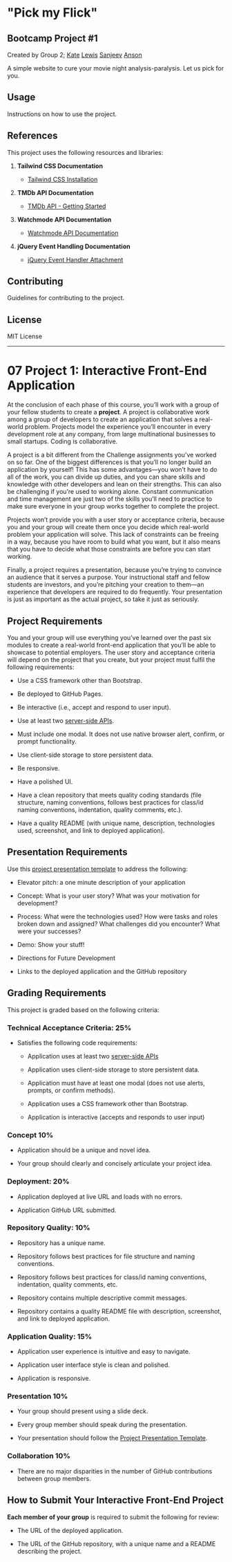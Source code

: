 # "Pick my Flick"
## Bootcamp Project #1
Created by Group 2;
[Kate](https://github.com/KateHanSta17/)
[Lewis](https://github.com/lewisgjohns)
[Sanjeev](https://github.com/Sanjeev190)
[Anson](https://github.com/ansonldoublee)

A simple website to cure your movie night analysis-paralysis. Let us pick for you.

## Usage

Instructions on how to use the project.

## References

This project uses the following resources and libraries:


1. **Tailwind CSS Documentation**
   - [Tailwind CSS Installation](https://tailwindcss.com/docs/installation)

2. **TMDb API Documentation**
   - [TMDb API - Getting Started](https://developer.themoviedb.org/reference/intro/getting-started)

3. **Watchmode API Documentation**
   - [Watchmode API Documentation](https://api.watchmode.com/docs/)

4. **jQuery Event Handling Documentation**
   - [jQuery Event Handler Attachment](https://api.jquery.com/category/events/event-handler-attachment/)

## Contributing

Guidelines for contributing to the project.

## License

MIT License

---

# 07 Project 1: Interactive Front-End Application

At the conclusion of each phase of this course, you’ll work with a group of your fellow students to create a **project**. A project is collaborative work among a group of developers to create an application that solves a real-world problem. Projects model the experience you’ll encounter in every development role at any company, from large multinational businesses to small startups. Coding is collaborative.

A project is a bit different from the Challenge assignments you’ve worked on so far. One of the biggest differences is that you’ll no longer build an application by yourself! This has some advantages&mdash;you won’t have to do all of the work, you can divide up duties, and you can share skills and knowledge with other developers and lean on their strengths. This can also be challenging if you’re used to working alone. Constant communication and time management are just two of the skills you’ll need to practice to make sure everyone in your group works together to complete the project. 

Projects won’t provide you with a user story or acceptance criteria, because you and your group will create them once you decide which real-world problem your application will solve. This lack of constraints can be freeing in a way, because you have room to build what you want, but it also means that you have to decide what those constraints are before you can start working.

Finally, a project requires a presentation, because you’re trying to convince an audience that it serves a purpose. Your instructional staff and fellow students are investors, and you’re pitching your creation to them&mdash;an experience that developers are required to do frequently. Your presentation is just as important as the actual project, so take it just as seriously.

## Project Requirements

You and your group will use everything you’ve learned over the past six modules to create a real-world front-end application that you’ll be able to showcase to potential employers. The user story and acceptance criteria will depend on the project that you create, but your project must fulfil the following requirements:

* Use a CSS framework other than Bootstrap.

* Be deployed to GitHub Pages.

* Be interactive (i.e., accept and respond to user input).

* Use at least two [server-side APIs](https://coding-boot-camp.github.io/full-stack/apis/api-resources).

* Must include one modal. It does not use native browser alert, confirm, or prompt functionality.

* Use client-side storage to store persistent data.

* Be responsive.

* Have a polished UI.

* Have a clean repository that meets quality coding standards (file structure, naming conventions, follows best practices for class/id naming conventions, indentation, quality comments, etc.).

* Have a quality README (with unique name, description, technologies used, screenshot, and link to deployed application).

## Presentation Requirements

Use this [project presentation template](https://docs.google.com/presentation/d/10QaO9KH8HtUXj__81ve0SZcpO5DbMbqqQr4iPpbwKks/edit?usp=sharing) to address the following: 

* Elevator pitch: a one minute description of your application

* Concept: What is your user story? What was your motivation for development?

* Process: What were the technologies used? How were tasks and roles broken down and assigned? What challenges did you encounter? What were your successes?

* Demo: Show your stuff!

* Directions for Future Development

* Links to the deployed application and the GitHub repository

## Grading Requirements

This project is graded based on the following criteria:

### Technical Acceptance Criteria: 25%

* Satisfies the following code requirements:

  * Application uses at least two [server-side APIs](https://coding-boot-camp.github.io/full-stack/apis/api-resources)

  * Application uses client-side storage to store persistent data.

  * Application must have at least one modal (does not use alerts, prompts, or confirm methods).

  * Application uses a CSS framework other than Bootstrap.

  * Application is interactive (accepts and responds to user input)

### Concept 10%

* Application should be a unique and novel idea.

* Your group should clearly and concisely articulate your project idea.

### Deployment: 20%

* Application deployed at live URL and loads with no errors.

* Application GitHub URL submitted.

### Repository Quality: 10%

* Repository has a unique name.

* Repository follows best practices for file structure and naming conventions.

* Repository follows best practices for class/id naming conventions, indentation, quality comments, etc.

* Repository contains multiple descriptive commit messages.

* Repository contains a quality README file with description, screenshot, and link to deployed application.

### Application Quality: 15%

* Application user experience is intuitive and easy to navigate.

* Application user interface style is clean and polished.

* Application is responsive.

### Presentation 10%

* Your group should present using a slide deck.

* Every group member should speak during the presentation.

* Your presentation should follow the [Project Presentation Template](https://docs.google.com/presentation/d/10QaO9KH8HtUXj__81ve0SZcpO5DbMbqqQr4iPpbwKks/edit?usp=sharing).

### Collaboration 10%

* There are no major disparities in the number of GitHub contributions between group members.

## How to Submit Your Interactive Front-End Project

**Each member of your group** is required to submit the following for review:

* The URL of the deployed application.

* The URL of the GitHub repository, with a unique name and a README describing the project.

